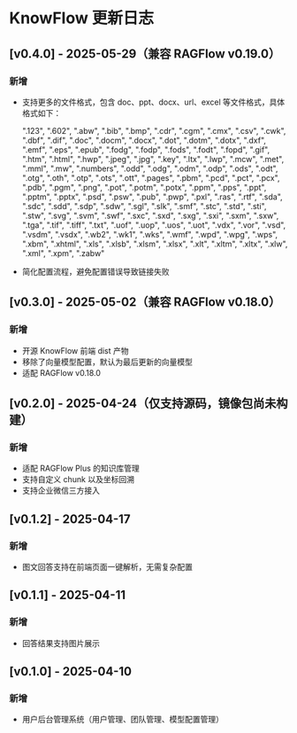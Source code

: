 # KnowFlow 更新日志


## [v0.4.0] - 2025-05-29（兼容 RAGFlow v0.19.0）
### 新增
- 支持更多的文件格式，包含 doc、ppt、docx、url、excel 等文件格式，具体格式如下：

    ".123", ".602", ".abw", ".bib", ".bmp", ".cdr", ".cgm", ".cmx", ".csv", ".cwk", ".dbf", ".dif", 
    ".doc", ".docm", ".docx", ".dot", ".dotm", ".dotx", ".dxf", ".emf", ".eps", ".epub", ".fodg", 
    ".fodp", ".fods", ".fodt", ".fopd", ".gif", ".htm", ".html", ".hwp", ".jpeg", ".jpg", ".key", 
    ".ltx", ".lwp", ".mcw", ".met", ".mml", ".mw", ".numbers", ".odd", ".odg", ".odm", ".odp", 
    ".ods", ".odt", ".otg", ".oth", ".otp", ".ots", ".ott", ".pages", ".pbm", ".pcd", ".pct", 
    ".pcx", ".pdb", ".pgm", ".png", ".pot", ".potm", ".potx", ".ppm", ".pps", ".ppt", ".pptm", 
    ".pptx", ".psd", ".psw", ".pub", ".pwp", ".pxl", ".ras", ".rtf", ".sda", ".sdc", ".sdd", 
    ".sdp", ".sdw", ".sgl", ".slk", ".smf", ".stc", ".std", ".sti", ".stw", ".svg", ".svm", 
    ".swf", ".sxc", ".sxd", ".sxg", ".sxi", ".sxm", ".sxw", ".tga", ".tif", ".tiff", ".txt", 
    ".uof", ".uop", ".uos", ".uot", ".vdx", ".vor", ".vsd", ".vsdm", ".vsdx", ".wb2", ".wk1", 
    ".wks", ".wmf", ".wpd", ".wpg", ".wps", ".xbm", ".xhtml", ".xls", ".xlsb", ".xlsm", ".xlsx", 
    ".xlt", ".xltm", ".xltx", ".xlw", ".xml", ".xpm", ".zabw" 

- 简化配置流程，避免配置错误导致链接失败


## [v0.3.0] - 2025-05-02（兼容 RAGFlow v0.18.0）
### 新增
- 开源 KnowFlow 前端 dist 产物
- 移除了向量模型配置，默认为最后更新的向量模型
- 适配 RAGFlow v0.18.0


## [v0.2.0] - 2025-04-24（仅支持源码，镜像包尚未构建）
### 新增
- 适配 RAGFlow Plus 的知识库管理
- 支持自定义 chunk 以及坐标回溯
- 支持企业微信三方接入


## [v0.1.2] - 2025-04-17
### 新增
- 图文回答支持在前端页面一键解析，无需复杂配置

## [v0.1.1] - 2025-04-11
### 新增
- 回答结果支持图片展示

## [v0.1.0] - 2025-04-10
### 新增
- 用户后台管理系统（用户管理、团队管理、模型配置管理）
